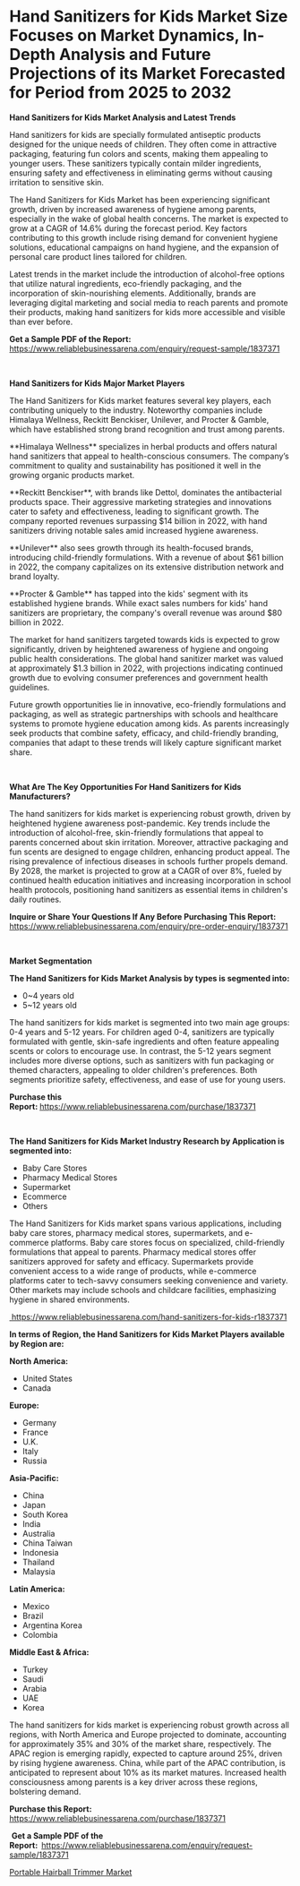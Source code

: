<p><h1>Hand Sanitizers for Kids Market Size Focuses on Market Dynamics, In-Depth Analysis and Future Projections of its Market Forecasted for Period from 2025 to 2032</h1></p><p><strong>Hand Sanitizers for Kids Market Analysis and Latest Trends</strong></p>
<p><p>Hand sanitizers for kids are specially formulated antiseptic products designed for the unique needs of children. They often come in attractive packaging, featuring fun colors and scents, making them appealing to younger users. These sanitizers typically contain milder ingredients, ensuring safety and effectiveness in eliminating germs without causing irritation to sensitive skin.</p><p>The Hand Sanitizers for Kids Market has been experiencing significant growth, driven by increased awareness of hygiene among parents, especially in the wake of global health concerns. The market is expected to grow at a CAGR of 14.6% during the forecast period. Key factors contributing to this growth include rising demand for convenient hygiene solutions, educational campaigns on hand hygiene, and the expansion of personal care product lines tailored for children.</p><p>Latest trends in the market include the introduction of alcohol-free options that utilize natural ingredients, eco-friendly packaging, and the incorporation of skin-nourishing elements. Additionally, brands are leveraging digital marketing and social media to reach parents and promote their products, making hand sanitizers for kids more accessible and visible than ever before.</p></p>
<p><strong>Get a Sample PDF of the Report:&nbsp;</strong> <a href="https://www.reliablebusinessarena.com/enquiry/request-sample/1837371?utm_campaign=2322&utm_medium=2&utm_source=Github&utm_content=ia&utm_term=10022025&utm_id=hand-sanitizers-for-kids">https://www.reliablebusinessarena.com/enquiry/request-sample/1837371</a></p>
<p>&nbsp;</p>
<p><strong>Hand Sanitizers for Kids Major Market Players</strong></p>
<p><p>The Hand Sanitizers for Kids market features several key players, each contributing uniquely to the industry. Noteworthy companies include Himalaya Wellness, Reckitt Benckiser, Unilever, and Procter & Gamble, which have established strong brand recognition and trust among parents.</p><p>**Himalaya Wellness** specializes in herbal products and offers natural hand sanitizers that appeal to health-conscious consumers. The company’s commitment to quality and sustainability has positioned it well in the growing organic products market.</p><p>**Reckitt Benckiser**, with brands like Dettol, dominates the antibacterial products space. Their aggressive marketing strategies and innovations cater to safety and effectiveness, leading to significant growth. The company reported revenues surpassing $14 billion in 2022, with hand sanitizers driving notable sales amid increased hygiene awareness.</p><p>**Unilever** also sees growth through its health-focused brands, introducing child-friendly formulations. With a revenue of about $61 billion in 2022, the company capitalizes on its extensive distribution network and brand loyalty.</p><p>**Procter & Gamble** has tapped into the kids' segment with its established hygiene brands. While exact sales numbers for kids' hand sanitizers are proprietary, the company's overall revenue was around $80 billion in 2022.</p><p>The market for hand sanitizers targeted towards kids is expected to grow significantly, driven by heightened awareness of hygiene and ongoing public health considerations. The global hand sanitizer market was valued at approximately $1.3 billion in 2022, with projections indicating continued growth due to evolving consumer preferences and government health guidelines.</p><p>Future growth opportunities lie in innovative, eco-friendly formulations and packaging, as well as strategic partnerships with schools and healthcare systems to promote hygiene education among kids. As parents increasingly seek products that combine safety, efficacy, and child-friendly branding, companies that adapt to these trends will likely capture significant market share.</p></p>
<p>&nbsp;</p>
<p><strong>What Are The Key Opportunities For Hand Sanitizers for Kids Manufacturers?</strong></p>
<p><p>The hand sanitizers for kids market is experiencing robust growth, driven by heightened hygiene awareness post-pandemic. Key trends include the introduction of alcohol-free, skin-friendly formulations that appeal to parents concerned about skin irritation. Moreover, attractive packaging and fun scents are designed to engage children, enhancing product appeal. The rising prevalence of infectious diseases in schools further propels demand. By 2028, the market is projected to grow at a CAGR of over 8%, fueled by continued health education initiatives and increasing incorporation in school health protocols, positioning hand sanitizers as essential items in children's daily routines.</p></p>
<p><strong>Inquire or Share Your Questions If Any Before Purchasing This Report:</strong> <a href="https://www.reliablebusinessarena.com/enquiry/pre-order-enquiry/1837371?utm_campaign=2322&utm_medium=2&utm_source=Github&utm_content=ia&utm_term=10022025&utm_id=hand-sanitizers-for-kids">https://www.reliablebusinessarena.com/enquiry/pre-order-enquiry/1837371</a></p>
<p>&nbsp;</p>
<p><strong>Market Segmentation</strong></p>
<p><strong>The Hand Sanitizers for Kids Market Analysis by types is segmented into:</strong></p>
<p><ul><li>0~4 years old</li><li>5~12 years old</li></ul></p>
<p><p>The hand sanitizers for kids market is segmented into two main age groups: 0-4 years and 5-12 years. For children aged 0-4, sanitizers are typically formulated with gentle, skin-safe ingredients and often feature appealing scents or colors to encourage use. In contrast, the 5-12 years segment includes more diverse options, such as sanitizers with fun packaging or themed characters, appealing to older children's preferences. Both segments prioritize safety, effectiveness, and ease of use for young users.</p></p>
<p><strong>Purchase this Report:&nbsp;</strong><a href="https://www.reliablebusinessarena.com/purchase/1837371?utm_campaign=2322&utm_medium=2&utm_source=Github&utm_content=ia&utm_term=10022025&utm_id=hand-sanitizers-for-kids">https://www.reliablebusinessarena.com/purchase/1837371</a></p>
<p>&nbsp;</p>
<p><strong>The Hand Sanitizers for Kids Market Industry Research by Application is segmented into:</strong></p>
<p><ul><li>Baby Care Stores</li><li>Pharmacy Medical Stores</li><li>Supermarket</li><li>Ecommerce</li><li>Others</li></ul></p>
<p><p>The Hand Sanitizers for Kids market spans various applications, including baby care stores, pharmacy medical stores, supermarkets, and e-commerce platforms. Baby care stores focus on specialized, child-friendly formulations that appeal to parents. Pharmacy medical stores offer sanitizers approved for safety and efficacy. Supermarkets provide convenient access to a wide range of products, while e-commerce platforms cater to tech-savvy consumers seeking convenience and variety. Other markets may include schools and childcare facilities, emphasizing hygiene in shared environments.</p></p>
<p><a href="https://www.reliablebusinessarena.com/hand-sanitizers-for-kids-r1837371?utm_campaign=2322&utm_medium=2&utm_source=Github&utm_content=ia&utm_term=10022025&utm_id=hand-sanitizers-for-kids">&nbsp;https://www.reliablebusinessarena.com/hand-sanitizers-for-kids-r1837371</a></p>
<p><strong>In terms of Region, the Hand Sanitizers for Kids Market Players available by Region are:</strong></p>
<p>
    <p> <strong> North America: </strong>
        <ul>
            <li>United States</li>
            <li>Canada</li>
        </ul>
        </p> 
    <p> <strong> Europe: </strong>
        <ul>
            <li>Germany</li>
            <li>France</li>
            <li>U.K.</li>
            <li>Italy</li>
            <li>Russia</li>
        </ul>
        </p> 
    <p> <strong> Asia-Pacific: </strong>
        <ul>
            <li>China</li>
            <li>Japan</li>
            <li>South Korea</li>
            <li>India</li>
            <li>Australia</li>
            <li>China Taiwan</li>
            <li>Indonesia</li>
            <li>Thailand</li>
            <li>Malaysia</li>
        </ul>
        </p> 
    <p> <strong> Latin America: </strong>
        <ul>
            <li>Mexico</li>
            <li>Brazil</li>
            <li>Argentina Korea</li>
            <li>Colombia</li>
        </ul>
        </p> 
    <p> <strong> Middle East & Africa: </strong>
        <ul>
            <li>Turkey</li>
            <li>Saudi</li>
            <li>Arabia</li>
            <li>UAE</li>
            <li>Korea</li>
        </ul>
    </p>
    </p>
<p><p>The hand sanitizers for kids market is experiencing robust growth across all regions, with North America and Europe projected to dominate, accounting for approximately 35% and 30% of the market share, respectively. The APAC region is emerging rapidly, expected to capture around 25%, driven by rising hygiene awareness. China, while part of the APAC contribution, is anticipated to represent about 10% as its market matures. Increased health consciousness among parents is a key driver across these regions, bolstering demand.</p></p>
<p><strong>Purchase this Report: </strong><a href="https://www.reliablebusinessarena.com/purchase/1837371?utm_campaign=2322&utm_medium=2&utm_source=Github&utm_content=ia&utm_term=10022025&utm_id=hand-sanitizers-for-kids">https://www.reliablebusinessarena.com/purchase/1837371</a></p>
<p>&nbsp;<strong>Get a Sample PDF of the Report:&nbsp;&nbsp;</strong><a href="https://www.reliablebusinessarena.com/enquiry/request-sample/1837371?utm_campaign=2322&utm_medium=2&utm_source=Github&utm_content=ia&utm_term=10022025&utm_id=hand-sanitizers-for-kids">https://www.reliablebusinessarena.com/enquiry/request-sample/1837371</a></p>
<p><strong></strong></p>
<p><p><a href="https://github.com/birnbaumbulah0/Market-Research-Report-List-1/blob/main/portable-hairball-trimmer-market.md?utm_campaign=2322&utm_medium=2&utm_source=Github&utm_content=ia&utm_term=10022025&utm_id=hand-sanitizers-for-kids">Portable Hairball Trimmer Market</a></p></p>